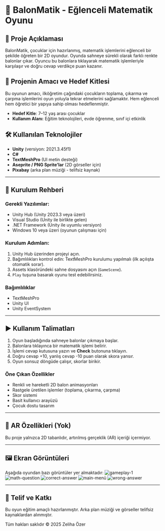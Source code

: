 # 🎈 BalonMatik - Eğlenceli Matematik Oyunu

## 📌 Proje Açıklaması

BalonMatik, çocuklar için hazırlanmış, matematik işlemlerini eğlenceli bir şekilde öğreten bir 2D oyundur. Oyunda sahneye sürekli olarak farklı renkte balonlar çıkar. Oyuncu bu balonlara tıklayarak matematik işlemleriyle karşılaşır ve doğru cevap verdikçe puan kazanır.

## 🎯 Projenin Amacı ve Hedef Kitlesi

Bu oyunun amacı, ilköğretim çağındaki çocukların toplama, çıkarma ve çarpma işlemlerini oyun yoluyla tekrar etmelerini sağlamaktır. Hem eğlenceli hem öğretici bir yapıya sahip olması hedeflenmiştir.

- **Hedef Kitle**: 7–12 yaş arası çocuklar
- **Kullanım Alanı**: Eğitim teknolojileri, evde öğrenme, sınıf içi etkinlik

## 🛠️ Kullanılan Teknolojiler

- **Unity** (versiyon: 2021.3.45f1)
- **C#**
- **TextMeshPro** (UI metin desteği)
- **Aseprite / PNG Sprite'lar** (2D görseller için)
- **Pixabay** (arka plan müziği - telifsiz kaynak)

---

## 🔧 Kurulum Rehberi

### Gerekli Yazılımlar:

- Unity Hub (Unity 2023.3 veya üzeri)
- Visual Studio (Unity ile birlikte gelen)
- .NET Framework (Unity ile uyumlu versiyon)
- Windows 10 veya üzeri (oyunun çalışması için)

### Kurulum Adımları:

1. Unity Hub üzerinden projeyi açın.
2. Bağımlılıkları kontrol edin: TextMeshPro kurulumu yapılmalı (ilk açılışta otomatik sorar).
3. Assets klasöründeki sahne dosyasını açın (`GameScene`).
4. `Play` tuşuna basarak oyunu test edebilirsiniz.

### Bağımlılıklar

- TextMeshPro
- Unity UI
- Unity EventSystem

---

## ▶️ Kullanım Talimatları

1. Oyun başladığında sahneye balonlar çıkmaya başlar.
2. Balonlara tıklayınca bir matematik işlemi belirir.
3. İşlemi cevap kutusuna yazın ve **Check** butonuna tıklayın.
4. Doğru cevap +10, yanlış cevap -10 puan olarak skora yansır.
5. Oyun sonsuz döngüde çalışır, skorlar birikir.

### Öne Çıkan Özellikler

- Renkli ve hareketli 2D balon animasyonları
- Rastgele üretilen işlemler (toplama, çıkarma, çarpma)
- Skor sistemi
- Basit kullanıcı arayüzü
- Çocuk dostu tasarım

---

## 🧠 AR Özellikleri (Yok)

Bu proje yalnızca 2D tabanlıdır, artırılmış gerçeklik (AR) içeriği içermiyor.

---

## 🖼️ Ekran Görüntüleri

Aşağıda oyundan bazı görüntüler yer almaktadır:
![gameplay-1](https://github.com/user-attachments/assets/3677f6fe-0cc5-4569-82a4-28917f91a666)
![math-question](https://github.com/user-attachments/assets/e19e8a78-17bb-474d-8b6b-be58191fa844)
![correct-answer](https://github.com/user-attachments/assets/58299ef8-f001-443a-b74b-fb2b4486cd49)
![main-menü](https://github.com/user-attachments/assets/0d0ead28-e6c9-4c3a-83b2-3919d4d84fb1)
![wrong-answer](https://github.com/user-attachments/assets/76b75070-ef1d-43b3-aad2-cd371519dba9)

---

## 📜 Telif ve Katkı

Bu oyun eğitim amaçlı hazırlanmıştır. Arka plan müziği ve görseller telifsiz kaynaklardan alınmıştır.

Tüm hakları saklıdır © 2025 Zeliha Özer
